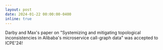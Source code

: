 ```yaml
---
layout: post
date: 2024-01-22 00:00:00-0400
inline: true
---
```


Darby and Max's paper on "Systemizing and mitigating topological inconsistencies in Alibaba's microservice call-graph data" was accepted to ICPE'24! 
